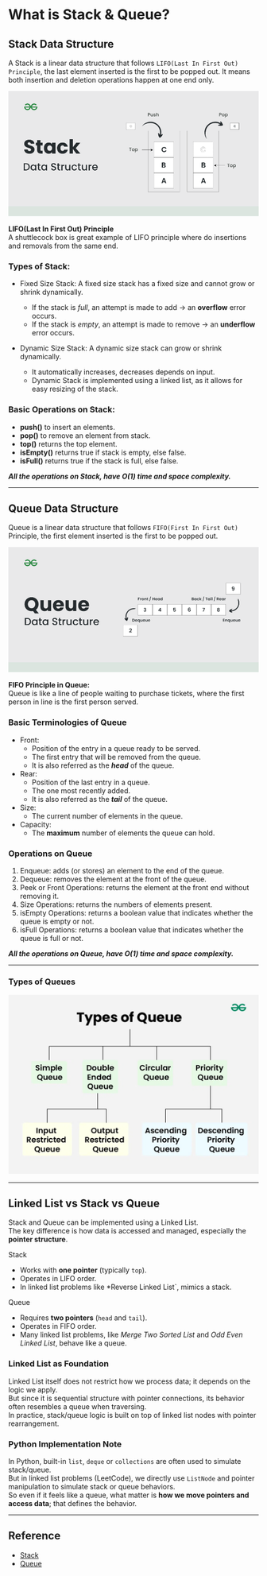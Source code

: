 # What is Stack & Queue?

## Stack Data Structure
A Stack is a linear data structure that follows `LIFO(Last In First Out) Principle`, the last element inserted is the first to be popped out. It means both insertion and deletion operations happen at one end only.  

![Stack pics](assets/Stack-Data-Structure.png)  

**LIFO(Last In First Out) Principle**  
A shuttlecock box is great example of LIFO principle where do insertions and removals from the same end.

### Types of Stack:
- Fixed Size Stack: A fixed size stack has a fixed size and cannot grow or shrink dynamically.    
  - If the stack is *full*, an attempt is made to add -> an **overflow** error occurs.  
  - If the stack is *empty*, an attempt is made to remove -> an **underflow** error occurs.

- Dynamic Size Stack: A dynamic size stack can grow or shrink dynamically.  
  - It automatically increases, decreases depends on input.
  - Dynamic Stack is implemented using a linked list, as it allows for easy resizing of the stack.

### Basic Operations on Stack:
- **push()** to insert an elements.  
- **pop()** to remove an element from stack.  
- **top()** returns the top element.  
- **isEmpty()** returns true if stack is empty, else false.
- **isFull()** returns true if the stack is full, else false.

***All the operations on Stack, have O(1) time and space complexity.***

---

## Queue Data Structure
Queue is a linear data structure that follows `FIFO(First In First Out)` Principle, the first element inserted is the first to be popped out.  

![Queue pics](assets/Queue-Data-structure.png)

**FIFO Principle in Queue:**  
Queue is like a line of people waiting to purchase tickets, where the first person in line is the first person served.

### Basic Terminologies of Queue
- Front: 
  - Position of the entry in a queue ready to be served.
  - The first entry that will be removed from the queue.
  - It is also referred as the ***head*** of the queue.  
- Rear:
  - Position of the last entry in a queue.  
  - The one most recently added.  
  - It is also referred as the ***tail*** of the queue.
- Size:
  - The current number of elements in the queue.    
- Capacity:
  - The **maximum** number of elements the queue can hold.  

### Operations on Queue
1. Enqueue: adds (or stores) an element to the end of the queue.  
2. Dequeue: removes the element at the front of the queue.  
3. Peek or Front Operations: returns the element at the front end without removing it.  
4. Size Operations: returns the numbers of elements present.  
5. isEmpty Operations: returns a boolean value that indicates whether the queue is empty or not.  
6. isFull Operations: returns a boolean value that indicates whether the queue is full or not.

***All the operations on Queue, have O(1) time and space complexity.***

---

### Types of Queues
![Types of Queues](assets/Types-of-Queue.png)

---

## Linked List vs Stack vs Queue
Stack and Queue can be implemented using a Linked List.  
The key difference is how data is accessed and managed, especially the **pointer structure**.  

Stack  
- Works with **one pointer** (typically `top`).
- Operates in LIFO order.  
- In linked list problems like *Reverse Linked List`, mimics a stack.  

Queue
- Requires **two pointers** (`head` and `tail`).  
- Operates in FIFO order.  
- Many linked list problems, like *Merge Two Sorted List* and *Odd Even Linked List*, behave like a queue.  

### Linked List as Foundation  
Linked List itself does not restrict how we process data; it depends on the logic we apply.  
But since it is sequential structure with pointer connections, its behavior often resembles a queue when traversing.  
In practice, stack/queue logic is built on top of linked list nodes with pointer rearrangement.  

### Python Implementation Note
In Python, built-in `list`, `deque` or `collections` are often used to simulate stack/queue.  
But in linked list problems (LeetCode), we directly use `ListNode` and pointer manipulation to simulate stack or queue behaviors.  
So even if it feels like a queue, what matter is **how we move pointers and access data**; that defines the behavior.

---

## Reference
- [Stack](https://origin.geeksforgeeks.org/introduction-to-stack-data-structure-and-algorithm-tutorials/)
- [Queue](https://www.geeksforgeeks.org/introduction-to-queue-data-structure-and-algorithm-tutorials/)
